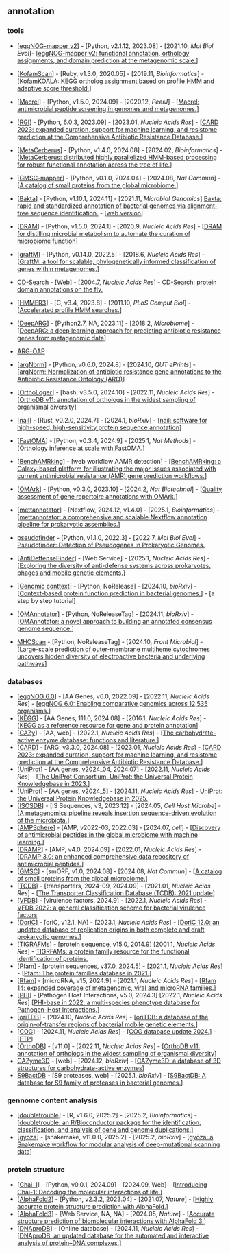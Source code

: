 ## annotation

### tools
- [[eggNOG-mapper v2](https://github.com/eggnogdb/eggnog-mapper)] - [Python, v2.1.12, 2023.08] - [2021.10, _Mol Biol Evol_]- [[eggNOG-mapper v2: functional annotation, orthology assignments, and domain prediction at the metagenomic scale.](https://doi.org/10.1093/molbev/msab293)]
- [[KofamScan](https://www.genome.jp/ftp/tools/kofam_scan/)] - [Ruby, v1.3.0, 2020.05] - [2019.11, _Bioinformatics_] - [[KofamKOALA: KEGG ortholog assignment based on profile HMM and adaptive score threshold.](https://doi.org/10.1093/bioinformatics/btz859)]
- [[Macrel](https://github.com/BigDataBiology/macrel)] - [Python, v1.5.0, 2024.09] - [2020.12, _PeerJ_] - [[Macrel: antimicrobial peptide screening in genomes and metagenomes.](https://doi.org/10.7717/peerj.10555)]
- [[RGI](https://github.com/arpcard/rgi)] - [Python, 6.0.3, 2023.09] - [2023.01, _Nucleic Acids Res_] - [[CARD 2023: expanded curation, support for machine learning, and resistome prediction at the Comprehensive Antibiotic Resistance Database.](https://doi.org/10.1093/nar/gkac920)]
- [[MetaCerberus](https://github.com/raw-lab/metacerberus)] - [Python, v1.4.0, 2024.08] - [2024.02, _Bioinformatics_] - [[MetaCerberus: distributed highly parallelized HMM-based processing for robust functional annotation across the tree of life.](https://doi.org/10.1093/bioinformatics/btae119)]
- [[GMSC-mapper](https://github.com/BigDataBiology/GMSC-mapper)] - [Python, v0.1.0, 2024.04] - [2024.08, _Nat Commun_] - [[A catalog of small proteins from the global microbiome.](https://doi.org/10.1038/s41467-024-51894-6)]
- [[Bakta](https://github.com/oschwengers/bakta)] - [Python, v1.10.1, 2024.11] - [2021.11, _Microbial Genomics_] [Bakta: rapid and standardized annotation of bacterial genomes via alignment-free sequence identification.](https://doi.org/10.1099/mgen.0.000685) - [[web version](https://bakta.computational.bio)]
- [[DRAM](https://github.com/WrightonLabCSU/DRAM)] - [Python, v1.5.0, 2024.1] - [2020.9, _Nucleic Acids Res_] - [[DRAM for distilling microbial metabolism to automate the curation of microbiome function](https://doi.org/10.1093/nar/gkaa621)]
- [[graftM](https://github.com/geronimp/graftM)] - [Python, v0.14.0, 2022.5] - [2018.6, _Nucleic Acids Res_] - [[GraftM: a tool for scalable, phylogenetically informed classification of genes within metagenomes.](https://doi.org/10.1093/nar/gky174)]
- [CD-Search](http://www.ncbi.nlm.nih.gov/Structure/cdd/wrpsb.cgi) - [Web] - [2004.7, _Nucleic Acids Res_] - [CD-Search: protein domain annotations on the fly.](https://doi.org/10.1093/nar/gkh454)
- [[HMMER3](https://github.com/EddyRivasLab/hmmer)] - [C, v3.4, 2023.8] - [2011.10, _PLoS Comput Biol_] - [[Accelerated profile HMM searches.](https://doi.org/10.1371/journal.pcbi.1002195)]
- [[DeepARG](https://github.com/gaarangoa/deeparg)] - [Python2.7, NA, 2023.11] - [2018.2, _Microbiome_] - [[DeepARG: a deep learning approach for predicting antibiotic resistance genes from metagenomic data](https://doi.org/10.1186/s40168-018-0401-z)]
- [ARG-OAP](https://galaxyproject.org/use/args-oap/)
- [[argNorm](https://github.com/BigDataBiology/argNorm)] - [Python, v0.6.0, 2024.8] - [2024.10, _QUT ePrints_] - [[argNorm: Normalization of antibiotic resistance gene annotations to the Antibiotic Resistance Ontology (ARO)](https://eprints.qut.edu.au/252448/)]
- [[OrthoLoger](https://orthologer.ezlab.org)] - [bash, v3.5.0, 2024.10] - [2022.11, _Nucleic Acids Res_] - [[OrthoDB v11: annotation of orthologs in the widest sampling of organismal diversity](https://doi.org/10.1093/nar/gkac998)]
- [[nail](https://github.com/TravisWheelerLab/nail)] - [Rust, v0.2.0, 2024.7] - [2024.1, _bioRxiv_] - [[nail: software for high-speed, high-sensitivity protein sequence annotation](https://doi.org/10.1101/2024.01.27.577580)]
- [[FastOMA](https://github.com/DessimozLab/FastOMA/)] - [Python, v0.3.4, 2024.9] - [2025.1, _Nat Methods_] - [[Orthology inference at scale with FastOMA.](https://doi.org/10.1038/s41592-024-02552-8)]
- [[BenchAMRking](https://erasmusmc-bioinformatics.github.io/benchAMRking/)] - [web workflow AAMR detection] - [[BenchAMRking: a Galaxy-based platform for illustrating the major issues associated with current antimicrobial resistance (AMR) gene prediction workflows.](https://bmcgenomics.biomedcentral.com/articles/10.1186/s12864-024-11158-5)]
- [[OMArk](https://github.com/DessimozLab/OMArk)] - [Python, v0.3.0, 2023.10] - [2024.2, _Nat Biotechnol_] - [[Quality assessment of gene repertoire annotations with OMArk.](https://doi.org/10.1038/s41587-024-02147-w)]
- [[mettannotator](https://github.com/EBI-Metagenomics/mettannotator)] - [Nextflow, 2024.12, v1.4.0] - [2025.1, _Bioinformatics_] - [[mettannotator: a comprehensive and scalable Nextflow annotation pipeline for prokaryotic assemblies.](https://doi.org/10.1093/bioinformatics/btaf037)]
- [pseudofinder]() - [Python, v1.1.0, 2022.3] - [2022.7, _Mol Biol Evol_] - [Pseudofinder: Detection of Pseudogenes in Prokaryotic Genomes.](https://doi.org/10.1093/molbev/msac153)
- [[AntiDeffenseFinder](https://defensefinder.mdmlab.fr/)] - [Web Service] - [2025.1, _Nucleic Acids Res_] - [[Exploring the diversity of anti-defense systems across prokaryotes, phages and mobile genetic elements.](https://doi.org/10.1093/nar/gkae1171)]

- [[Genomic conttext](https://github.com/bio-ontology-research-group/Genomic_context)] - [Python, NoRelease] - [2024.10, _bioRxiv_] - [[Context-based protein function prediction in bacterial genomes.](https://doi.org/10.1101/2024.10.14.618363)] - [a step by step tutorial]
- [[OMAnnotator](https://github.com/DessimozLab/OMAnnotator)] - [Python, NoReleaseTag] - [2024.11, _bioRxiv_] - [[OMAnnotator: a novel approach to building an annotated consensus genome sequence.](https://doi.org/10.1101/2024.12.04.626846)]


- [MHCScan](https://github.com/Arkadiy-Garber/MHCscan) - [Python, NoReleaseTag] - [2024.10, _Front Microbiol_] - [[Large-scale prediction of outer-membrane multiheme cytochromes uncovers hidden diversity of electroactive bacteria and underlying pathways](https://doi.org/10.3389/fmicb.2024.1448685)]


### databases
- [[eggNOG 6.0](http://eggnog6.embl.de/)] - [AA Genes, v6.0, 2022.09] - [2022.11, _Nucleic Acids Res_] - [[eggNOG 6.0: Enabling comparative genomics across 12,535 organisms.](https://doi.org/10.1093/nar/gkac1022)]
- [[KEGG](https://www.genome.jp/kegg/)] - [AA Genes, 111.0, 2024.08] - [2016.1, _Nucleic Acids Res_] - [[KEGG as a reference resource for gene and protein annotation](https://doi.org/10.1093/nar/gkv1070)]
- [[CAZy](http://www.cazy.org)] - [AA, web] - [2022.1, _Nucleic Acids Res_] - [[The carbohydrate-active enzyme database: functions and literature.](https://doi.org/10.1093/nar/gkab1045)]
- [[CARD](https://card.mcmaster.ca)] - [ARG, v3.3.0, 2024.08] - [2023.01, _Nucleic Acids Res_] - [[CARD 2023: expanded curation, support for machine learning, and resistome prediction at the Comprehensive Antibiotic Resistance Database.](https://doi.org/10.1093/nar/gkac920)]
- [[UniProt](https://www.uniprot.org)] - [AA genes, v2024_04, 2024.07] - [2022.11, _Nucleic Acids Res_] - [[The UniProt Consortium. UniProt: the Universal Protein Knowledgebase in 2023.](https://doi.org/10.1093/nar/gkac1052)]
- [[UniProt](https://www.uniprot.org/)] - [AA genes, v2024_5] - [2024.11, _Nucleic Acids Res_] - [UniProt: the Universal Protein Knowledgebase in 2025.](https://doi.org/10.1093/nar/gkae1010)
- [[ISOSDB](https://github.com/joshuakirsch/pseudoR)] - [IS Sequences, v3, 2023.12] - [2024.05, _Cell Host Microbe_] - [[A metagenomics pipeline reveals insertion sequence-driven evolution of the microbiota.](https://doi.org/10.1016/j.chom.2024.03.005)]
- [[AMPSphere](https://ampsphere.big-data-biology.org/home)] - [AMP, v2022-03, 2022.03] - [2024.07, _cell_] - [[Discovery of antimicrobial peptides in the global microbiome with machine learning.](https://doi.org/10.1016/j.cell.2024.05.013)]
- [[DRAMP](http://dramp.cpu-bioinfor.org)] - [AMP, v4.0, 2024.09] - [2022.01, _Nucleic Acids Res_] - [[DRAMP 3.0: an enhanced comprehensive data repository of antimicrobial peptides.](https://doi.org/10.1093/nar/gkab651)]
- [[GMSC](https://gmsc.big-data-biology.org)] - [smORF, v1.0, 2024.08] - [2024.08, _Nat Commun_] - [[A catalog of small proteins from the global microbiome.](https://doi.org/10.1038/s41467-024-51894-6)]
- [[TCDB](https://www.tcdb.org)] - [transporters, 2024-09, 2024.09] - [2021.01, _Nucleic Acids Res_] - [[The Transporter Classification Database (TCDB): 2021 update](https://doi.org/10.1093/nar/gkaa1004)]
- [[VFDB](http://www.mgc.ac.cn/VFs/main.htm)] - [virulence factors, 2024.9] - [2022.1, _Nucleic Acids Res_] - [VFDB 2022: a general classification scheme for bacterial virulence factors](https://doi.org/10.1093/nar/gkab1107)
- [[DoriC](https://tubic.org/doric/home)] - [oriC, v12.1, NA] - [2023.1, _Nucleic Acids Res_] - [[DoriC 12.0: an updated database of replication origins in both complete and draft prokaryotic genomes.](https://doi.org/10.1093/nar/gkac964)]
- [[TIGRAFMs](http://tigrfams.jcvi.org/cgi-bin/index.cgi)] - [protein sequence, v15.0, 2014.9] [2001.1, _Nucleic Acids Res_] - [TIGRFAMs: a protein family resource for the functional identification of proteins.](https://doi.org/10.1093/nar/29.1.41)
- [[Pfam](https://www.ebi.ac.uk/interpro/download/Pfam/)] - [protein sequences, v37.0, 2024.5] - [2021.1, _Nucleic Acids Res_] - [[Pfam: The protein families database in 2021.](https://doi.org/10.1093/nar/gkaa913)]
- [[Rfam](https://rfam.org)] - [microRNA, v15, 2024.9] - [2021.1, _Nucleic Acids Res_] - [[Rfam 14: expanded coverage of metagenomic, viral and microRNA families.](https://doi.org/10.1093/nar/gkaa1047)]
- [[PHI](https://phi5.phi-base.org)] - [Pathogen Host Interactions, v5.0, 2024.3] [2022.1, _Nucleic Acids Res_] [[PHI-base in 2022: a multi-species phenotype database for Pathogen–Host Interactions.](https://doi.org/10.1093/nar/gkab1037)]
- [[oriTDB](https://bioinfo-mml.sjtu.edu.cn/oriTDB2/)] - [2024.10, _Nucleic Acids Res_] - [[oriTDB: a database of the origin-of-transfer regions of bacterial mobile genetic elements.](https://doi.org/10.1093/nar/gkae869)]
- [[COG](https://www.ncbi.nlm.nih.gov/research/COG)] - [2024.11, _Nucleic Acids Res_] - [[COG database update 2024.](https://doi.org/10.1093/nar/gkae983)] - [[FTP](https://ftp.ncbi.nlm.nih.gov/pub/COG/)]
- [[OrthoDB](https://www.orthodb.org)] - [v11.0] - [2022.11, _Nucleic Acids Res_] - [[OrthoDB v11: annotation of orthologs in the widest sampling of organismal diversity](https://doi.org/10.1093/nar/gkac998)]
- [CAZyme3D](https://pro.unl.edu/CAZyme3D/) - [web] - [2024.12, _bioRxiv_] - [[CAZyme3D: a database of 3D structures for carbohydrate-active enzymes](https://doi.org/10.1101/2024.12.27.630555)]
- [S9BactDB](http://caps.ncbs.res.in/S9BactDB) - [S9 proteases, web] - [2025.1, _bioRxiv_] - [[S9BactDB: A database for S9 family of proteases in bacterial genomes.](https://doi.org/10.1101/2025.01.01.631042)]

### gennome content analysis
- [[doubletrouble](https://github.com/almeidasilvaf/doubletrouble)] - [R, v1.6.0, 2025.2] - [2025.2, _Bioinformatics_] - [[doubletrouble: an R/Bioconductor package for the identification, classification, and analysis of gene and genome duplications.](https://doi.org/10.1093/bioinformatics/btaf043)]
- [[gyoza](https://github.com/durr1602/gyoza)] - [snakemake, v11.0.0, 2025.2] - [2025.2, _bioRxiv_] - [[gyōza: a Snakemake workflow for modular analysis of deep-mutational scanning data](https://doi.org/10.1101/2025.02.19.639168)]

### protein structure
- [[Chai-1](https://github.com/chaidiscovery/chai-lab)] - [Python, v0.0.1, 2024.09] - [2024.09, Web] - [[Introducing Chai-1: Decoding the molecular interactions of life.](https://www.chaidiscovery.com/blog/introducing-chai-1)]
- [[AlphaFold2](https://github.com/google-deepmind/alphafold)] - [Python, v2.3.2, 2023.04] - [2021.07, _Nature_] - [[Highly accurate protein structure prediction with AlphaFold.](https://doi.org/10.1038/s41586-021-03819-2)]
- [[AlphaFold3](https://www.alphafoldserver.com/)] - [Web Service, NA, NA] - [2024.05, _Nature_] - [[Accurate structure prediction of biomolecular interactions with AlphaFold 3.](https://doi.org/10.1038/s41586-024-07487-w)]
- [[DNAproDB](https://dnaprodb.usc.edu/)] - [Online database] - [2024.11, _Nucleic Acids Res_] - [[DNAproDB: an updated database for the automated and interactive analysis of protein–DNA complexes.](https://doi.org/10.1093/nar/gkae970)]
